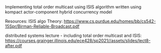 Implementing total order multicast using ISIS algorithm written using kompact actor-component hybrid concurrency model

Resources:
ISIS algo Theory: https://www.cs.purdue.edu/homes/bb/cs542-15Spr/Birman-Reliable-Broadcast.pdf

distributed systems lecture - including total order multicast and ISIS: https://courses.grainger.illinois.edu/ece428/sp2021//assets/slides/lect8-after.pdf
